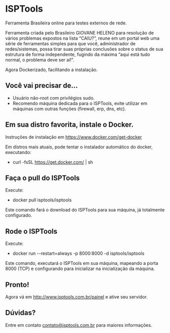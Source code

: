 # ISPTools

Ferramenta Brasileira online para testes externos de rede.

Ferramenta criada pelo Brasileiro GIOVANE HELENO para resolução de vários problemas expostos na lista “CAIU?“, reune em um portal web uma série de ferramentas simples para que você, administrador de redes/sistemas, possa tirar suas próprias conclusões sobre o status de sua estrutura de forma independente, fugindo da máxima “aqui está tudo normal, o problema deve ser aí!”.

Agora Dockerizado, facilitando a instalação.

## Você vai precisar de...

*  Usuário não-root com privilégios sudo.
*  Recomendo máquina dedicada para o ISPTools, evite utilizar em máquinas com outras funções (firewall, erp, dns, etc).

## Em sua distro favorita, instale o Docker.

Instruções de instalação em https://www.docker.com/get-docker

Em distros mais atuais, pode tentar o instalador automático do docker, executando:

* curl -fsSL https://get.docker.com/ | sh

## Faça o pull do ISPTools

Execute:

* docker pull isptools/isptools

Este comando fará o download do ISPTools para sua máquina, já totalmente configurado.

## Rode o ISPTools

Execute:

* docker run --restart=always -p 8000:8000 -d isptools/isptools

Este comando, executará o ISPTools em sua máquina, mapeando a porta 8000 (TCP) e configurando para inicializar na inicialização da máquina.


## Pronto!

Agora vá em http://www.isptools.com.br/painel e ative seu servidor.

## Dúvidas?

Entre em contato contato@isptools.com.br para maiores informações.
